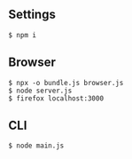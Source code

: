 ## Settings

```console
$ npm i
```

## Browser

```console
$ npx -o bundle.js browser.js
$ node server.js
$ firefox localhost:3000
```

## CLI

```console
$ node main.js
```